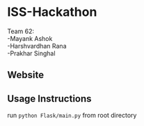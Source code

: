# ISS-Hackathon
Team 62: <br>
-Mayank Ashok<br>
-Harshvardhan Rana<br>
-Prakhar Singhal<br>
## Website


## Usage Instructions
run `python Flask/main.py` from root directory